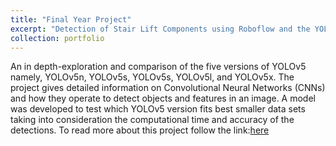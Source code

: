 ```yaml
---
title: "Final Year Project"
excerpt: "Detection of Stair Lift Components using Roboflow and the YOLOv5 algorithm.<br/><img src='/files/fyp.gif'>"
collection: portfolio
---
```


An in depth-exploration and comparison of the five versions of YOLOv5 namely, YOLOv5n, YOLOv5s, YOLOv5s, YOLOv5l, and YOLOv5x. The project gives detailed information on Convolutional Neural Networks (CNNs) and how they operate to detect objects and features in an image. A model was developed to test which YOLOv5 version fits best smaller data sets taking into consideration the computational time and accuracy of the detections. To read more about this project follow the link:[here](https://github.com/odysseasb12/odysseasb12.github.io/blob/master/files/annotated-FInal%20Submission%20FYP-1.pdf)
